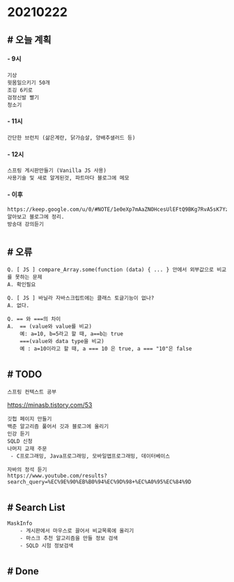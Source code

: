 # 20210222

## # 오늘 계획

#### - 9시 
    기상
    윗몸일으키기 50개
    조깅 6키로
    검정신발 빨기
    청소기
    
#### - 11시
    간단한 브런치 (삶은계란, 닭가슴살, 양배추샐러드 등)    
    
#### - 12시 
    스프링 게시판만들기 (Vanilla JS 사용)
    사용기술 및 새로 알게된것, 파트마다 블로그에 메모

#### - 이후
    https://keep.google.com/u/0/#NOTE/1e0eXp7mAaZNOHcesUlEFtQ9BKg7RvA5sK7Yzw6BaIENG01_v7vplBW979OvoDgDpbEuH
    알아보고 블로그에 정리.
    방송대 강의듣기   
#


## # 오류
    Q. [ JS ] compare_Array.some(function (data) { ... } 안에서 외부값으로 비교를 못하는 문제
    A. 확인필요

    Q. [ JS ] 바닐라 자바스크립트에는 클래스 토글기능이 없나?
    A. 없다.

    Q. == 와 ===의 차이
    A.  == (value와 value를 비교)
        예: a=10, b=5라고 할 때, a==b는 true
        ===(value와 data type을 비교)
        예 : a=10이라고 할 때, a === 10 은 true, a === "10"은 false
#

## # TODO
    스프링 컨텍스트 공부
https://minasb.tistory.com/53


    깃헙 페이지 만들기
    백준 알고리즘 풀어서 깃과 블로그에 올리기
    인강 듣기
    SQLD 신청
    나머지 교재 주문
     - C프로그래밍, Java프로그래밍, 모바일앱프로그래밍, 데이터베이스
    
    자바의 정석 듣기
    https://www.youtube.com/results?search_query=%EC%9E%90%EB%B0%94%EC%9D%98+%EC%A0%95%EC%84%9D
#

## # Search List
    MaskInfo
        - 게시판에서 마우스로 끌어서 비교목록에 올리기
        - 마스크 추천 알고리즘을 만들 정보 검색
        - SQLD 시험 정보검색
#

## # Done


